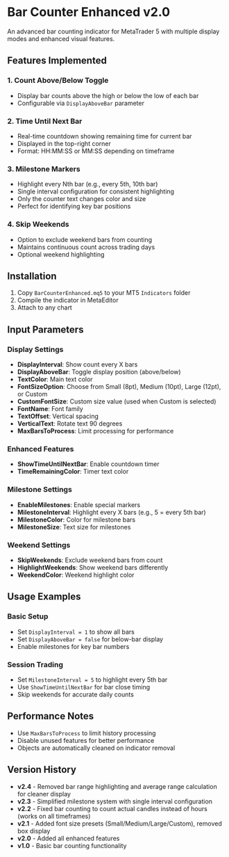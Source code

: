 # Bar Counter Enhanced v2.0

An advanced bar counting indicator for MetaTrader 5 with multiple display modes and enhanced visual features.

## Features Implemented

### 1. **Count Above/Below Toggle**
- Display bar counts above the high or below the low of each bar
- Configurable via `DisplayAboveBar` parameter

### 2. **Time Until Next Bar**
- Real-time countdown showing remaining time for current bar
- Displayed in the top-right corner
- Format: HH:MM:SS or MM:SS depending on timeframe

### 3. **Milestone Markers**
- Highlight every Nth bar (e.g., every 5th, 10th bar)
- Single interval configuration for consistent highlighting
- Only the counter text changes color and size
- Perfect for identifying key bar positions

### 4. **Skip Weekends**
- Option to exclude weekend bars from counting
- Maintains continuous count across trading days
- Optional weekend highlighting

## Installation

1. Copy `BarCounterEnhanced.mq5` to your MT5 `Indicators` folder
2. Compile the indicator in MetaEditor
3. Attach to any chart

## Input Parameters

### Display Settings
- **DisplayInterval**: Show count every X bars
- **DisplayAboveBar**: Toggle display position (above/below)
- **TextColor**: Main text color
- **FontSizeOption**: Choose from Small (8pt), Medium (10pt), Large (12pt), or Custom
- **CustomFontSize**: Custom size value (used when Custom is selected)
- **FontName**: Font family
- **TextOffset**: Vertical spacing
- **VerticalText**: Rotate text 90 degrees
- **MaxBarsToProcess**: Limit processing for performance

### Enhanced Features
- **ShowTimeUntilNextBar**: Enable countdown timer
- **TimeRemainingColor**: Timer text color

### Milestone Settings
- **EnableMilestones**: Enable special markers
- **MilestoneInterval**: Highlight every X bars (e.g., 5 = every 5th bar)
- **MilestoneColor**: Color for milestone bars
- **MilestoneSize**: Text size for milestones

### Weekend Settings
- **SkipWeekends**: Exclude weekend bars from count
- **HighlightWeekends**: Show weekend bars differently
- **WeekendColor**: Weekend highlight color

## Usage Examples

### Basic Setup
- Set `DisplayInterval = 1` to show all bars
- Set `DisplayAboveBar = false` for below-bar display
- Enable milestones for key bar numbers

### Session Trading
- Set `MilestoneInterval = 5` to highlight every 5th bar
- Use `ShowTimeUntilNextBar` for bar close timing
- Skip weekends for accurate daily counts

## Performance Notes

- Use `MaxBarsToProcess` to limit history processing
- Disable unused features for better performance
- Objects are automatically cleaned on indicator removal

## Version History

- **v2.4** - Removed bar range highlighting and average range calculation for cleaner display
- **v2.3** - Simplified milestone system with single interval configuration
- **v2.2** - Fixed bar counting to count actual candles instead of hours (works on all timeframes)
- **v2.1** - Added font size presets (Small/Medium/Large/Custom), removed box display
- **v2.0** - Added all enhanced features
- **v1.0** - Basic bar counting functionality
